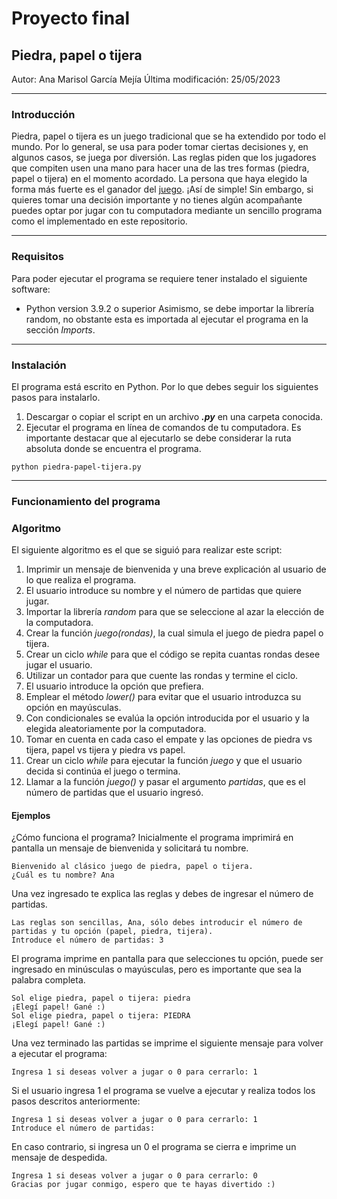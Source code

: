 # Proyecto final
## Piedra, papel o tijera

Autor: Ana Marisol García Mejía
Última modificación: 25/05/2023

_____
### Introducción
Piedra, papel o tijera es un juego tradicional que se ha extendido por todo el mundo. Por lo general, se usa para poder tomar ciertas decisiones y, en algunos casos, se juega por diversión. Las reglas piden que los jugadores que compiten usen una mano para hacer una de las tres formas (piedra, papel o tijera) en el momento acordado. La persona que haya elegido la forma más fuerte es el ganador del [juego](https://es.wikihow.com/jugar-piedra,-papel-o-tijera). ¡Así de simple! 
Sin embargo, si quieres tomar una decisión importante y no tienes algún acompañante puedes optar por jugar con tu computadora mediante un sencillo programa como el implementado en este repositorio. 

________
### Requisitos
Para poder ejecutar el programa se requiere tener instalado el siguiente software: 
- Python version 3.9.2 o superior 
Asimismo, se debe importar la librería random, no obstante esta es importada al ejecutar el programa en la sección *Imports*.

_____
### Instalación 
El programa está escrito en Python. Por lo que debes seguir los siguientes pasos para instalarlo. 
1. Descargar o copiar el script en un archivo ***.py*** en una carpeta conocida. 
2. Ejecutar el programa en línea de comandos de tu computadora. Es importante destacar que al ejecutarlo se debe considerar la ruta absoluta donde se encuentra el programa.
```
python piedra-papel-tijera.py
```

____
### Funcionamiento del programa 
### Algoritmo 
El siguiente algoritmo es el que se siguió para realizar este script: 
1. Imprimir un mensaje de bienvenida y una breve explicación al usuario de lo que realiza el programa. 
2. El usuario introduce su nombre y el número de partidas que quiere jugar. 
3. Importar la librería *random* para que se seleccione al azar la elección de la computadora.
4. Crear la función *juego(rondas)*, la cual simula el juego de piedra papel o tijera. 
5. Crear un ciclo *while* para que el código se repita cuantas rondas desee jugar el usuario.  
6. Utilizar un contador para que cuente las rondas y termine el ciclo. 
7. El usuario introduce la opción que prefiera. 
8. Emplear el método *lower()* para evitar que el usuario introduzca su opción en mayúsculas. 
9. Con condicionales se evalúa la opción introducida por el usuario y la elegida aleatoriamente por la computadora. 
10. Tomar en cuenta  en cada caso el empate y las opciones de piedra vs tijera, papel vs tijera y piedra vs papel. 
11. Crear un ciclo *while* para ejecutar la función *juego* y que el usuario decida si continúa el juego o termina.
12. Llamar a la función *juego()* y pasar el argumento *partidas*, que es el número de partidas que el usuario ingresó. 

#### Ejemplos
¿Cómo funciona el programa?
Inicialmente el programa imprimirá en pantalla un mensaje de bienvenida y solicitará tu nombre. 
```
Bienvenido al clásico juego de piedra, papel o tijera.
¿Cuál es tu nombre? Ana
```
Una vez ingresado te explica las reglas y debes de ingresar el número de partidas. 
```
Las reglas son sencillas, Ana, sólo debes introducir el número de partidas y tu opción (papel, piedra, tijera).
Introduce el número de partidas: 3
```
El programa imprime en pantalla para que selecciones tu opción, puede ser ingresado en minúsculas o mayúsculas, pero es importante que sea la palabra completa. 
```
Sol elige piedra, papel o tijera: piedra
¡Elegí papel! Gané :)
Sol elige piedra, papel o tijera: PIEDRA
¡Elegí papel! Gané :)
```
Una vez terminado las partidas se imprime el siguiente mensaje para volver a ejecutar el programa: 
```
Ingresa 1 si deseas volver a jugar o 0 para cerrarlo: 1
```
Si el usuario ingresa 1 el programa se vuelve a ejecutar y realiza todos los pasos descritos anteriormente: 
```
Ingresa 1 si deseas volver a jugar o 0 para cerrarlo: 1 
Introduce el número de partidas: 
```
En caso contrario, si ingresa un 0 el programa se cierra e imprime un mensaje de despedida.
```
Ingresa 1 si deseas volver a jugar o 0 para cerrarlo: 0
Gracias por jugar conmigo, espero que te hayas divertido :)
```